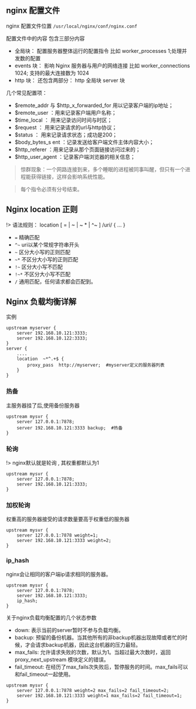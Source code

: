 ## nginx 配置文件

nginx 配置文件位置 
`
/usr/local/nginx/conf/nginx.conf 
`

配置文件中的内容 包含三部分内容

+ 全局块：
	配置服务器整体运行的配置指令 比如 worker_processes  1;处理并发数的配置 
+ events 块：
	影响 Nginx 服务器与用户的网络连接 比如 worker_connections  1024; 支持的最大连接数为 1024 
+ http 块： 
	还包含两部分： http 全局块 server 块


几个常见配置项：

+ $remote_addr 与 $http_x_forwarded_for 用以记录客户端的ip地址；
+ $remote_user ：用来记录客户端用户名称；
+ $time_local ： 用来记录访问时间与时区；
+ $request ： 用来记录请求的url与http协议；
+ $status ： 用来记录请求状态；成功是200；
+ $body_bytes_s ent ：记录发送给客户端文件主体内容大小；
+ $http_referer ：用来记录从那个页面链接访问过来的；
+ $http_user_agent ：记录客户端浏览器的相关信息；

>  惊群现象：一个网路连接到来，多个睡眠的进程被同事叫醒，但只有一个进程能获得链接，这样会影响系统性能。

> 每个指令必须有分号结束。

## Nginx location 正则

!> 语法规则： location [ = | ~ | ~ * | ^~ ] /uri/ { … }


+ `=`	    精确匹配
+ `^~`      uri以某个常规字符串开头
+ `~`	    区分大小写的正则匹配
+ `~*`	    不区分大小写的正则匹配
+ `!~`      区分大小写不匹配
+ `!~*`     不区分大小写不匹配
+ `/` 	    通用匹配，任何请求都会匹配到。


## Nginx 负载均衡详解

实例

``` 
upstream myserver { 
    server 192.168.10.121:3333;
    server 192.168.10.122:3333;
}
server {
    ....
    location  ~*^.+$ {         
        proxy_pass  http://myserver;  #myserver定义的服务器列表         
    }
}
```

### 热备

主服务器挂了后,使用备份服务器

```
upstream mysvr { 
    server 127.0.0.1:7878; 
    server 192.168.10.121:3333 backup;  #热备     
}
```
### 轮询

!> nginx默认就是轮询 , 其权重都默认为1
```
upstream mysvr { 
    server 127.0.0.1:7878;
    server 192.168.10.121:3333;       
}
```

### 加权轮询

权重高的服务器接受的请求数量要高于权重低的服务器

```
upstream mysvr { 
    server 127.0.0.1:7878 weight=1;
    server 192.168.10.121:3333 weight=2;
}
```
### ip_hash

nginx会让相同的客户端ip请求相同的服务器。

```
upstream mysvr { 
    server 127.0.0.1:7878; 
    server 192.168.10.121:3333;
    ip_hash;
}
```
 
关于nginx负载均衡配置的几个状态参数

+ down: 表示当前的server暂时不参与负载均衡。
+ backup: 预留的备份机器。当其他所有的非backup机器出现故障或者忙的时候，才会请求backup机器，因此这台机器的压力最轻。
+ max_fails: 允许请求失败的次数，默认为1。当超过最大次数时，返回proxy_next_upstream 模块定义的错误。
+ fail_timeout: 在经历了max_fails次失败后，暂停服务的时间。max_fails可以和fail_timeout一起使用。
```
upstream mysvr { 
    server 127.0.0.1:7878 weight=2 max_fails=2 fail_timeout=2;
    server 192.168.10.121:3333 weight=1 max_fails=2 fail_timeout=1;    
}
```